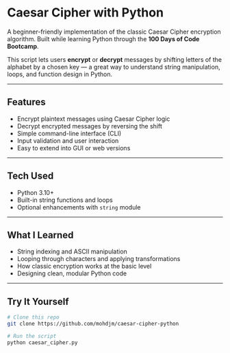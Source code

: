 # Caesar Cipher with Python

A beginner-friendly implementation of the classic Caesar Cipher encryption algorithm. Built while learning Python through the **100 Days of Code Bootcamp**.

This script lets users **encrypt** or **decrypt** messages by shifting letters of the alphabet by a chosen key — a great way to understand string manipulation, loops, and function design in Python.

---

## Features

- Encrypt plaintext messages using Caesar Cipher logic
- Decrypt encrypted messages by reversing the shift
- Simple command-line interface (CLI)
- Input validation and user interaction
- Easy to extend into GUI or web versions

---

## Tech Used

- Python 3.10+
- Built-in string functions and loops
- Optional enhancements with `string` module

---

## What I Learned

- String indexing and ASCII manipulation
- Looping through characters and applying transformations
- How classic encryption works at the basic level
- Designing clean, modular Python code

---

## Try It Yourself

```bash
# Clone this repo
git clone https://github.com/mohdjm/caesar-cipher-python

# Run the script
python caesar_cipher.py
